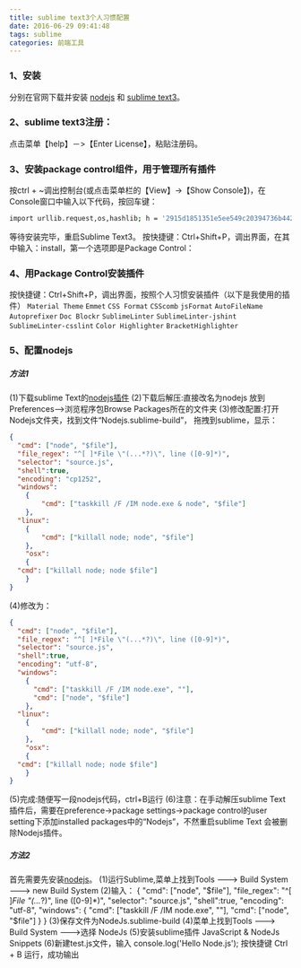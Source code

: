 ```yaml
---
title: sublime text3个人习惯配置
date: 2016-06-29 09:41:48
tags: sublime
categories: 前端工具
---
```


### 1、安装

分别在官网下载并安装 [nodejs](https://nodejs.org/en/download/) 和 [sublime text3](https://www.sublimetext.com/3)。

### 2、sublime text3注册：
<!-- more --> 
点击菜单【help】－>【Enter License】，粘贴注册码。

### 3、安装package control组件，用于管理所有插件

按ctrl + ~调出控制台(或点击菜单栏的【View】->【Show Console】)，在Console窗口中输入以下代码，按回车键：
``` bash
import urllib.request,os,hashlib; h = '2915d1851351e5ee549c20394736b442' + '8bc59f460fa1548d1514676163dafc88'; pf = 'Package Control.sublime-package'; ipp = sublime.installed_packages_path(); urllib.request.install_opener( urllib.request.build_opener( urllib.request.ProxyHandler()) ); by = urllib.request.urlopen( 'http://packagecontrol.io/' + pf.replace(' ', '%20')).read(); dh = hashlib.sha256(by).hexdigest(); print('Error validating download (got %s instead of %s), please try manual install' % (dh, h)) if dh != h else open(os.path.join( ipp, pf), 'wb' ).write(by)
```
等待安装完毕，重启Sublime Text3。
按快捷键：Ctrl+Shift+P，调出界面，在其中输入：install，第一个选项即是Package Control：

### 4、用Package Control安装插件

按快捷键：Ctrl+Shift+P，调出界面，按照个人习惯安装插件（以下是我使用的插件）
`Material Theme`
`Emmet`
`CSS Format`
`CSScomb`
`jsFormat`
`AutoFileName`
`Autoprefixer`
`Doc Blockr`
`SublimeLinter`
`SublimeLinter-jshint`
`SublimeLinter-csslint`
`Color Highlighter`
`BracketHighlighter`

### 5、配置nodejs

##### 方法1
(1)下载sublime Text的[nodejs插件](https://github.com/tanepiper/SublimeText-Nodejs)
(2)下载后解压:直接改名为nodejs 放到 Preferences–>浏览程序包Browse Packages所在的文件夹
(3)修改配置:打开Nodejs文件夹，找到文件“Nodejs.sublime-build”， 拖拽到sublime，显示：
``` json
{
  "cmd": ["node", "$file"],
  "file_regex": "^[ ]*File \"(...*?)\", line ([0-9]*)",
  "selector": "source.js",
  "shell":true,
  "encoding": "cp1252", 
  "windows": 
    { 
        "cmd": ["taskkill /F /IM node.exe & node", "$file"] 
    },
  "linux":
    {
        "cmd": ["killall node; node", "$file"]
    },
    "osx":
    {
  "cmd": ["killall node; node $file"]
    }
}
```
(4)修改为：
``` json
{
  "cmd": ["node", "$file"],
  "file_regex": "^[ ]*File \"(...*?)\", line ([0-9]*)",
  "selector": "source.js",
  "shell":true,
  "encoding": "utf-8",
  "windows":
    {
      "cmd": ["taskkill /F /IM node.exe", ""],
      "cmd": ["node", "$file"]
    },
  "linux":
    {
        "cmd": ["killall node; node", "$file"]
    },
    "osx":
    {
  "cmd": ["killall node; node $file"]
    }
}
```
(5)完成:随便写一段nodejs代码，ctrl+B运行
(6)注意：在手动解压sublime Text插件后，需要在preference->package settings->package control的user setting下添加installed packages中的“Nodejs”，不然重启sublime Text 会被删除Nodejs插件。

##### 方法2
首先需要先安装[nodejs](https://nodejs.org/en/download/)。
(1)运行Sublime,菜单上找到Tools ---> Build System ---> new Build System
(2)输入：
{
  "cmd": ["node", "$file"],
  "file_regex": "^[ ]*File \"(...*?)\", line ([0-9]*)",
  "selector": "source.js",
  "shell":true,
  "encoding": "utf-8",
  "windows":
    {
      "cmd": ["taskkill /F /IM node.exe", ""],
      "cmd": ["node", "$file"]
    }
}
(3)保存文件为NodeJs.sublime-build
(4)菜单上找到Tools ---> Build System --->选择 NodeJs
(5)安装sublime插件 JavaScript & NodeJs Snippets
(6)新建test.js文件，输入 console.log('Hello Node.js'); 按快捷键 Ctrl + B 运行，成功输出